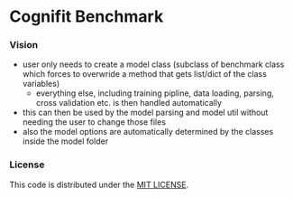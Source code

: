 # Cognifit Benchmark

### Vision
- user only needs to create a model class (subclass of benchmark class which forces to overwride a method that gets list/dict of the class variables)
  - everything else, including training pipline, data loading, parsing, cross validation etc. is then handled automatically  
- this can then be used by the model parsing and model util without needing the user to change those files
- also the model options are automatically determined by the classes inside the model folder


### License
This code is distributed under the [MIT LICENSE](LICENSE).

